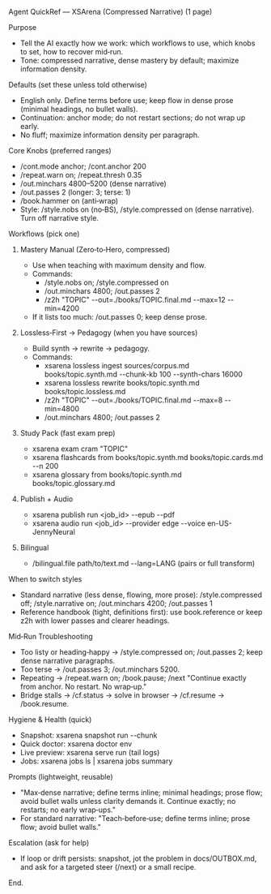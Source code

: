Agent QuickRef — XSArena (Compressed Narrative) (1 page)

Purpose
- Tell the AI exactly how we work: which workflows to use, which knobs to set, how to recover mid‑run.
- Tone: compressed narrative, dense mastery by default; maximize information density.

Defaults (set these unless told otherwise)
- English only. Define terms before use; keep flow in dense prose (minimal headings, no bullet walls).
- Continuation: anchor mode; do not restart sections; do not wrap up early.
- No fluff; maximize information density per paragraph.

Core Knobs (preferred ranges)
- /cont.mode anchor; /cont.anchor 200
- /repeat.warn on; /repeat.thresh 0.35
- /out.minchars 4800–5200 (dense narrative)
- /out.passes 2 (longer: 3; terse: 1)
- /book.hammer on (anti‑wrap)
- Style: /style.nobs on (no‑BS), /style.compressed on (dense narrative). Turn off narrative style.

Workflows (pick one)
1) Mastery Manual (Zero‑to‑Hero, compressed)
   - Use when teaching with maximum density and flow.
   - Commands:
     - /style.nobs on; /style.compressed on
     - /out.minchars 4800; /out.passes 2
     - /z2h "TOPIC" --out=./books/TOPIC.final.md --max=12 --min=4200
   - If it lists too much: /out.passes 0; keep dense prose.

2) Lossless‑First → Pedagogy (when you have sources)
   - Build synth → rewrite → pedagogy.
   - Commands:
     - xsarena lossless ingest sources/corpus.md books/topic.synth.md --chunk-kb 100 --synth-chars 16000
     - xsarena lossless rewrite books/topic.synth.md books/topic.lossless.md
     - /z2h "TOPIC" --out=./books/TOPIC.final.md --max=8 --min=4800
     - /out.minchars 4800; /out.passes 2

3) Study Pack (fast exam prep)
   - xsarena exam cram "TOPIC"
   - xsarena flashcards from books/topic.synth.md books/topic.cards.md --n 200
   - xsarena glossary from books/topic.synth.md books/topic.glossary.md

4) Publish + Audio
   - xsarena publish run <job_id> --epub --pdf
   - xsarena audio run <job_id> --provider edge --voice en-US-JennyNeural

5) Bilingual
   - /bilingual.file path/to/text.md --lang=LANG  (pairs or full transform)

When to switch styles
- Standard narrative (less dense, flowing, more prose): /style.compressed off; /style.narrative on; /out.minchars 4200; /out.passes 1
- Reference handbook (tight, definitions first): use book.reference or keep z2h with lower passes and clearer headings.

Mid‑Run Troubleshooting
- Too listy or heading‑happy → /style.compressed on; /out.passes 2; keep dense narrative paragraphs.
- Too terse → /out.passes 3; /out.minchars 5200.
- Repeating → /repeat.warn on; /book.pause; /next "Continue exactly from anchor. No restart. No wrap‑up."
- Bridge stalls → /cf.status → solve in browser → /cf.resume → /book.resume.

Hygiene & Health (quick)
- Snapshot: xsarena snapshot run --chunk
- Quick doctor: xsarena doctor env
- Live preview: xsarena serve run (tail logs)
- Jobs: xsarena jobs ls | xsarena jobs summary <id>

Prompts (lightweight, reusable)
- "Max‑dense narrative; define terms inline; minimal headings; prose flow; avoid bullet walls unless clarity demands it. Continue exactly; no restarts; no early wrap‑ups."
- For standard narrative: "Teach‑before‑use; define terms inline; prose flow; avoid bullet walls."

Escalation (ask for help)
- If loop or drift persists: snapshot, jot the problem in docs/OUTBOX.md, and ask for a targeted steer (/next) or a small recipe.

End.
